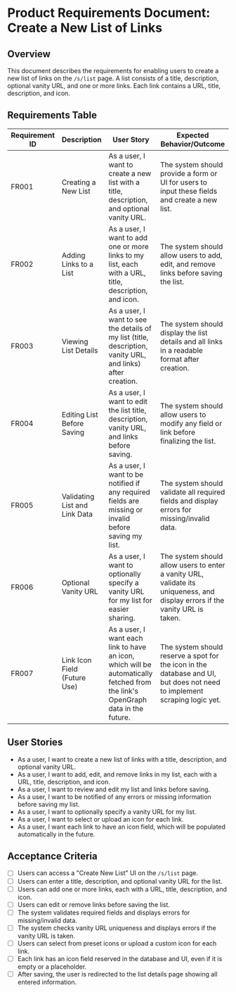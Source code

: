 # Product Requirements Document: Create a New List of Links

## Overview

This document describes the requirements for enabling users to create a new list of links on the `/s/list` page. A list consists of a title, description, optional vanity URL, and one or more links. Each link contains a URL, title, description, and icon.

## Requirements Table

| Requirement ID | Description                        | User Story                                                                                                   | Expected Behavior/Outcome                                                                                                         |
|----------------|------------------------------------|--------------------------------------------------------------------------------------------------------------|-----------------------------------------------------------------------------------------------------------------------------------|
| FR001          | Creating a New List                | As a user, I want to create a new list with a title, description, and optional vanity URL.                   | The system should provide a form or UI for users to input these fields and create a new list.                                     |
| FR002          | Adding Links to a List             | As a user, I want to add one or more links to my list, each with a URL, title, description, and icon.        | The system should allow users to add, edit, and remove links before saving the list.                                              |
| FR003          | Viewing List Details               | As a user, I want to see the details of my list (title, description, vanity URL, and links) after creation.  | The system should display the list details and all links in a readable format after creation.                                     |
| FR004          | Editing List Before Saving         | As a user, I want to edit the list title, description, vanity URL, and links before saving.                  | The system should allow users to modify any field or link before finalizing the list.                                             |
| FR005          | Validating List and Link Data      | As a user, I want to be notified if any required fields are missing or invalid before saving my list.        | The system should validate all required fields and display errors for missing/invalid data.                                       |
| FR006          | Optional Vanity URL                | As a user, I want to optionally specify a vanity URL for my list for easier sharing.                         | The system should allow users to enter a vanity URL, validate its uniqueness, and display errors if the vanity URL is taken.      |
| FR007          | Link Icon Field (Future Use)         | As a user, I want each link to have an icon, which will be automatically fetched from the link's OpenGraph data in the future. | The system should reserve a spot for the icon in the database and UI, but does not need to implement scraping logic yet.         |

## User Stories

- As a user, I want to create a new list of links with a title, description, and optional vanity URL.
- As a user, I want to add, edit, and remove links in my list, each with a URL, title, description, and icon.
- As a user, I want to review and edit my list and links before saving.
- As a user, I want to be notified of any errors or missing information before saving my list.
- As a user, I want to optionally specify a vanity URL for my list.
- As a user, I want to select or upload an icon for each link.
- As a user, I want each link to have an icon field, which will be populated automatically in the future.

## Acceptance Criteria

- [ ] Users can access a "Create New List" UI on the `/s/list` page.
- [ ] Users can enter a title, description, and optional vanity URL for the list.
- [ ] Users can add one or more links, each with a URL, title, description, and icon.
- [ ] Users can edit or remove links before saving the list.
- [ ] The system validates required fields and displays errors for missing/invalid data.
- [ ] The system checks vanity URL uniqueness and displays errors if the vanity URL is taken.
- [ ] Users can select from preset icons or upload a custom icon for each link.
- [ ] Each link has an icon field reserved in the database and UI, even if it is empty or a placeholder.
- [ ] After saving, the user is redirected to the list details page showing all entered information.
